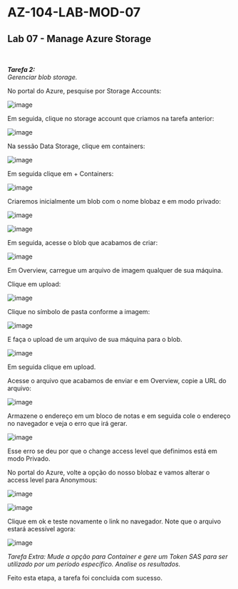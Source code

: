 # AZ-104-LAB-MOD-07

 <h2>Lab 07 - Manage Azure Storage</h2> <br>

 ***Tarefa 2:***  
    *Gerenciar blob storage.*

No portal do Azure, pesquise por Storage Accounts: 

![image](https://user-images.githubusercontent.com/107069287/194113156-fd751e32-15cd-4cb2-89ee-5bd79a139219.png)

Em seguida, clique no storage account que criamos na tarefa anterior: 

![image](https://user-images.githubusercontent.com/107069287/194113345-f965916b-7c09-46ed-a975-26235b80ff5a.png)

Na sessão Data Storage, clique em containers: 

![image](https://user-images.githubusercontent.com/107069287/194113468-67d8003e-2074-4d77-839e-f6fb45c1e714.png)

Em seguida clique em + Containers: 

![image](https://user-images.githubusercontent.com/107069287/194113579-0a4574b9-6c3f-40bd-9da6-e69176764ebe.png)

Criaremos inicialmente um blob com o nome blobaz e em modo privado: 

![image](https://user-images.githubusercontent.com/107069287/194114370-a53d5898-7c8b-475b-90be-c23cc42bf93c.png)

![image](https://user-images.githubusercontent.com/107069287/194114417-1bb81a0e-b0d1-4d35-9c37-d924c57bd88f.png)

Em seguida, acesse o blob que acabamos de criar: 

![image](https://user-images.githubusercontent.com/107069287/194115603-6ec9aafa-4304-4a73-929f-19bf4c142c9a.png)

Em Overview, carregue um arquivo de imagem qualquer de sua máquina. 

Clique em upload: 

![image](https://user-images.githubusercontent.com/107069287/194115759-3608688d-1cbb-418a-8c80-01ecbfdd5ae2.png)

Clique no símbolo de pasta conforme a imagem: 

![image](https://user-images.githubusercontent.com/107069287/194115845-f0d8e88a-db8b-4dc4-9f58-866b485b808a.png)

E faça o upload de um arquivo de sua máquina para o blob. 

![image](https://user-images.githubusercontent.com/107069287/194116113-4154d26f-f210-4ef5-aab4-d31de733b952.png)

Em seguida clique em upload. 

Acesse o arquivo que acabamos de enviar e em Overview, copie a URL do arquivo: 

![image](https://user-images.githubusercontent.com/107069287/194117101-8ed9042c-8aef-4e19-8f09-6cff0386fbbc.png)

Armazene o endereço em um bloco de notas e em seguida cole o endereço no navegador e veja o erro que irá gerar. 

![image](https://user-images.githubusercontent.com/107069287/194117339-bd8b3e0a-9666-4fb0-989d-515cb29c2d61.png)

Esse erro se deu por que o change access level que definimos está em modo Privado. 

No portal do Azure, volte a opção do nosso blobaz e vamos alterar o access level para Anonymous: 

![image](https://user-images.githubusercontent.com/107069287/194119677-e656143c-e740-4508-836f-c5ab325acd52.png)

![image](https://user-images.githubusercontent.com/107069287/194119737-1a2bf050-1e6b-4ce9-b899-12936c87fc06.png)

Clique em ok e teste novamente o link no navegador. Note que o arquivo estará acessível agora: 

![image](https://user-images.githubusercontent.com/107069287/194120065-e81cb17a-b808-44ac-9a23-5b098e885f8a.png)

*Tarefa Extra: Mude a opção para Container e gere um Token SAS para ser utilizado por um período específico. Analise os resultados.* 

Feito esta etapa, a tarefa foi concluida com sucesso. 